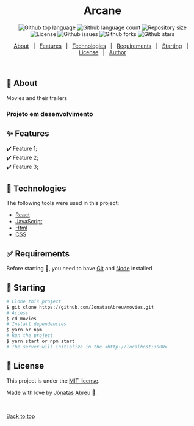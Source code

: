 <h1 align="center">Arcane</h1>

<p align="center">
  <img alt="Github top language" src="https://img.shields.io/github/languages/top/JonatasAbreu/movies?color=56BEB8">

  <img alt="Github language count" src="https://img.shields.io/github/languages/count/JonatasAbreu/movies?color=56BEB8">

  <img alt="Repository size" src="https://img.shields.io/github/repo-size/JonatasAbreu/movies?color=56BEB8">


  <img alt="License" src="https://img.shields.io/github/license/JonatasAbreu/movies?color=56BEB8">

   <img alt="Github issues" src="https://img.shields.io/github/issues/JonatasAbreu/movies?color=56BEB8" /> 

   <img alt="Github forks" src="https://img.shields.io/github/forks/JonatasAbreu/movies?color=56BEB8" /> 

   <img alt="Github stars" src="https://img.shields.io/github/stars/JonatasAbreu/movies?color=56BEB8" /> 
</p>


<p align="center">
  <a href="#dart-about">About</a> &#xa0; | &#xa0; 
  <a href="#sparkles-features">Features</a> &#xa0; | &#xa0;
  <a href="#rocket-technologies">Technologies</a> &#xa0; | &#xa0;
  <a href="#white_check_mark-requirements">Requirements</a> &#xa0; | &#xa0;
  <a href="#checkered_flag-starting">Starting</a> &#xa0; | &#xa0;
  <a href="#memo-license">License</a> &#xa0; | &#xa0;
  <a href="https://github.com/JonatasAbreu" target="_blank">Author</a>
</p>

<br>

## :dart: About ##

 Movies and their trailers

<h3>Projeto em desenvolvimento<h3>

## :sparkles: Features ##

:heavy_check_mark: Feature 1;\
:heavy_check_mark: Feature 2;\
:heavy_check_mark: Feature 3;

## :rocket: Technologies ##

The following tools were used in this project:

- [React](https://pt-br.reactjs.org/)
- [JavaScript](https://developer.mozilla.org/pt-BR/docs/Web/JavaScript) 
- [Html](https://developer.mozilla.org/pt-BR/docs/Web/HTML/Element/html/)  
- [CSS](https://developer.mozilla.org/pt-BR/docs/Web/CSS)
  



## :white_check_mark: Requirements ##

Before starting :checkered_flag:, you need to have [Git](https://git-scm.com) and [Node](https://nodejs.org/en/) installed.

## :checkered_flag: Starting ##

```bash
# Clone this project
$ git clone https://github.com/JonatasAbreu/movies.git
# Access
$ cd movies
# Install dependencies
$ yarn or npm 
# Run the project
$ yarn start or npm start 
# The server will initialize in the <http://localhost:3000>
```


## :memo: License ##


This project is under the [MIT license](./LICENSE).

Made with love by [Jônatas Abreu](https://github.com/JonatasAbreu) 🚀.


&#xa0;

<a href="#top">Back to top</a>

